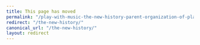 ```yaml
---
title: This page has moved
permalink: "/play-with-music-the-new-history-parent-organization-of-play-with-music-current-transition-filing-501c3-status-for-play-with-music/"
redirect: "/the-new-history/"
canonical_url: "/the-new-history/"
layout: redirect
---
```


